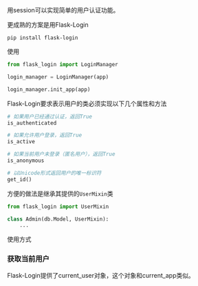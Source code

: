 用session可以实现简单的用户认证功能。

更成熟的方案是用Flask-Login

```
pip install flask-login
```

使用

```python
from flask_login import LoginManager

login_manager = LoginManager(app)

login_manager.init_app(app)
```

Flask-Login要求表示用户的类必须实现以下几个属性和方法

```python
# 如果用户已经通过认证，返回True
is_authenticated

# 如果允许用户登录，返回True
is_active

# 如果当前用户未登录（匿名用户），返回True
is_anonymous

# 以Unicode形式返回用户的唯一标识符
get_id()
```

方便的做法是继承其提供的`UserMixin`类

```python
from flask_login import UserMixin

class Admin(db.Model, UserMixin):
    ...

```

使用方式

### 获取当前用户

Flask-Login提供了current_user对象，这个对象和current_app类似。

```python
```

